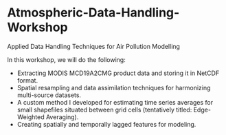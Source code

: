 # Atmospheric-Data-Handling-Workshop
Applied Data Handling Techniques for Air Pollution Modelling

In this workshop, we will do the following:
- Extracting MODIS MCD19A2CMG product data and storing it in NetCDF format.
- Spatial resampling and data assimilation techniques for harmonizing multi-source datasets.
- A custom method I developed for estimating time series averages for small shapefiles situated between grid cells (tentatively titled: Edge-Weighted Averaging).
- Creating spatially and temporally lagged features for modeling.
